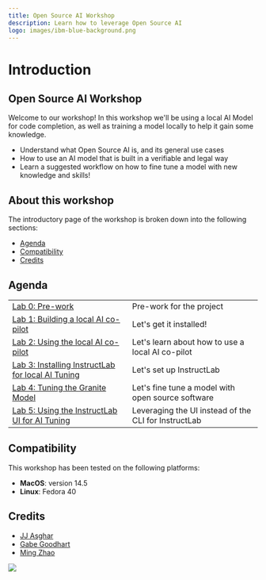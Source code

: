 ```yaml
---
title: Open Source AI Workshop
description: Learn how to leverage Open Source AI
logo: images/ibm-blue-background.png
---
```


# Introduction

## Open Source AI Workshop

Welcome to our workshop! In this workshop we'll be using a local AI Model for code completion, as well as training a model
locally to help it gain some knowledge.

* Understand what Open Source AI is, and its general use cases
* How to use an AI model that is built in a verifiable and legal way
* Learn a suggested workflow on how to fine tune a model with new knowledge and skills!

## About this workshop

The introductory page of the workshop is broken down into the following sections:

* [Agenda](#agenda)
* [Compatibility](#compatibility)
* [Credits](#credits)

## Agenda

|  |  |
| :--- | :--- |
| [Lab 0: Pre-work](pre-work/README.md) | Pre-work for the project |
| [Lab 1: Building a local AI co-pilot](lab-1/README.md) | Let's get it installed! |
| [Lab 2: Using the local AI co-pilot](lab-2/README.md) | Let's learn about how to use a local AI co-pilot |
| [Lab 3: Installing InstructLab for local AI Tuning](lab-3/README.md) | Let's set up InstructLab |
| [Lab 4: Tuning the Granite Model](lab-4/README.md) | Let's fine tune a model with open source software |
| [Lab 5: Using the InstructLab UI for AI Tuning](lab-5/README.md) | Leveraging the UI instead of the CLI for InstructLab |

## Compatibility

This workshop has been tested on the following platforms:

* **MacOS**: version 14.5
* **Linux**: Fedora 40

## Credits

* [JJ Asghar](https://github.com/jjasghar)
* [Gabe Goodhart](https://github.com/gabe-l-hart)
* [Ming Zhao](https://github.com/mingxzhao)

<img src="https://count.asgharlabs.io/count?p=/main_opensource_ai_page">
